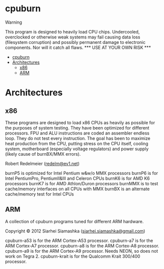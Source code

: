 cpuburn
=======

> [!WARNING]
> This program is designed to heavily load CPU chips. Undercooled, overclocked or otherwise weak systems may fail causing data loss (filesystem corruption) and possibly permanent damage to electronic components.  Nor will it catch all flaws.   *** USE AT YOUR OWN RISK ***
>

- [cpuburn](#cpuburn)
- [Architectures](#architectures)
  - [x86](#x86)
  - [ARM](#arm)

# Architectures

## x86

These programs are designed to load x86 CPUs as heavily as possible for
the purposes of system testing.  They have been optimized for different
processors.  FPU and ALU instructions are coded an assembler endless loop.
They do not test every instruction.  The goal has been to maximize heat
production from the CPU, putting stress on the CPU itself, cooling
system, motherboard (especially voltage regulators) and power supply
(likely cause of burnBX/MMX errors).

Robert Redelmeier (redelm@ev1.net)

burnP5   is optimized for Intel Pentium w&w/o MMX processors
burnP6   is for Intel PentiumPro, PentiumII&III and Celeron CPUs
burnK6   is for AMD K6 processors
burnK7   is for AMD Athlon/Duron processors
burnMMX  is to test cache/memory interfaces on all CPUs with MMX
burnBX   is an alternate cache/memory test for Intel CPUs


## ARM

A collection of cpuburn programs tuned for different ARM hardware.

Copyright © 2012 Siarhei Siamashka (siarhei.siamashka@gmail.com)

cpuburn-a53 is for the ARM Cortex-A53 processor.
cpuburn-a7  is for the ARM Cortex-A7 processor.
cpuburn-a8  is for the ARM Cortex-A8 processor.
cpuburn-a9  is for the ARM Cortex-A9 processor. Needs NEON, so does not work on Tegra 2.
cpuburn-krait is for the Qualcomm Krait 300/400 processor.